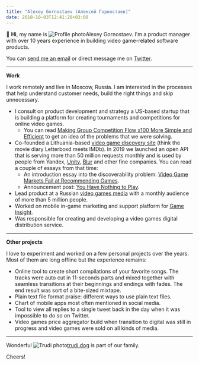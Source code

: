 ```yaml
---
title: "Alexey Gornostaev (Алексей Горностаев)"
date: 2018-10-03T12:41:20+03:00
---
```


👋 __Hi__, my name is ![Profile photo](/img/profile-photo.jpg)Alexey Gornostaev. I'm a product manager with over 10 years experience in building video game-related software products. 

You can [send me an email](mailto:me@alexey.is) or direct message me on [Twitter](https://twitter.com/#!/accujazz).

---

__Work__

I work remotely and live in Moscow, Russia. I am interested in the processes that help understand customer needs,  build the right things and skip unnecessary.

- I consult on product development and strategy a US-based startup that is building a platform for creating tournaments and competitions for online video games.
	- You can read [Making Group Competition Flow x100 More Simple and Efficient](/posts/making-group-competition-flow-x100-more-simple-and-efficient/) to get an idea of the problems that we were solving.
- Co-founded a Lithuania-based [video game discovery site](https://rawg.io/) (think the movie diary Letterboxd meets IMDb). In 2019 we launched an open API that is serving more than 50 million requests monthly and is used by people from Yandex, [Unity](https://unity.com), [Blur](http://www.blur.com) and other fine companies. You can read a couple of essays from that time: 
	- An introduction essay into the discoverability problem: [Video Game Markets Fail at Recommending Games](/posts/video-game-markets-fail-at-recommending-games/).
	- Announcement post: [You Have Nothing to Play](/posts/you-have-nothing-to-play/).
- Lead product at a Russian [video games media](https://kanobu.ru/) with a monthly audience of more than 5 million people.
- Worked on mobile in-game marketing and support platform for [Game Insight](https://www.game-insight.com/en).
- Was responsible for creating and developing a video games digital distribution service.

---

__Other projects__

I love to experiment and worked on a few personal projects over the years. Most of them are long offline but the experience remains:

- Online tool to create short compilations of your favorite songs. The tracks were auto cut in 11-seconds parts and mixed together with seamless transitions at their beginnings and endings with fades. The end result was sort of a bite-sized mixtape.
- Plain text file format praise: different ways to use plain text files.
- Chart of mobile apps most often mentioned in social media.
- Tool to view all replies to a single tweet back in the day when it was impossible to do so on Twitter.
- Video games price aggregator build when transition to digital was still in progress and video games were sold on all kinds of media.

---

Wonderful ![Trudi photo](/img/trudi.jpg)[trudi.dog](http://trudi.dog) is part of our family.

Cheers!

